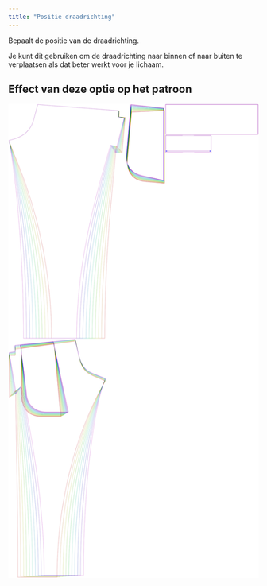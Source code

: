 ```yaml
---
title: "Positie draadrichting"
---
```


Bepaalt de positie van de draadrichting.

Je kunt dit gebruiken om de draadrichting naar binnen of naar buiten te verplaatsen als dat beter werkt voor je lichaam.

## Effect van deze optie op het patroon

![Deze afbeelding toont het effect van deze optie door meerdere varianten die een andere waarde hebben voor deze optie te vervangen](paco_grainlineposition_sample.svg "Effect van deze optie op het patroon")
